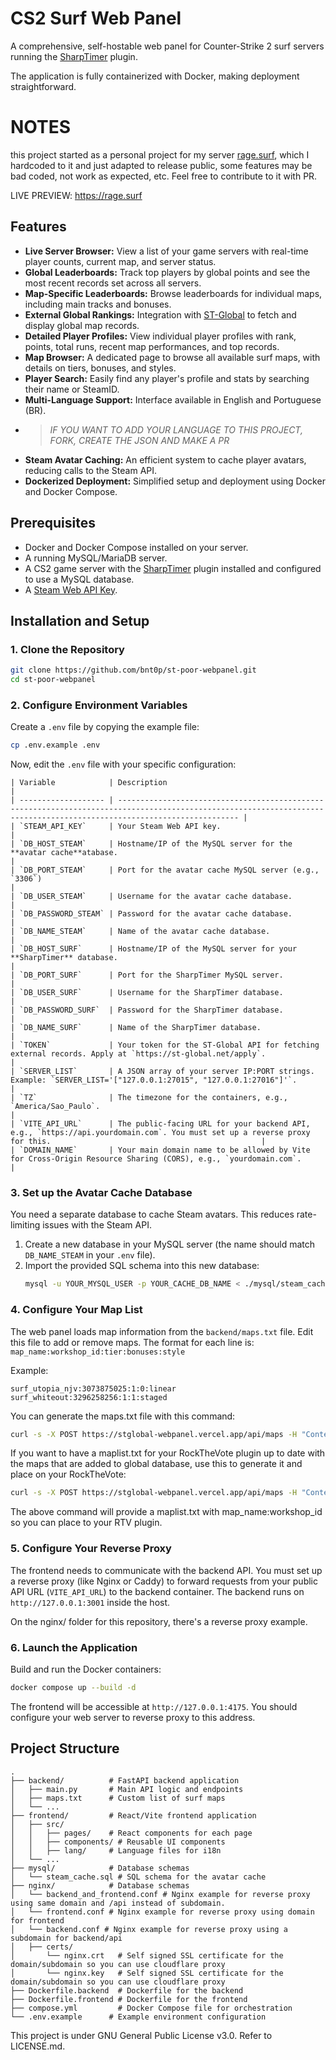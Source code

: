 # CS2 Surf Web Panel

A comprehensive, self-hostable web panel for Counter-Strike 2 surf servers running the [SharpTimer](https://github.com/Letaryat/poor-sharptimer) plugin. 

The application is fully containerized with Docker, making deployment straightforward.

# NOTES
this project started as a personal project for my server [rage.surf](https://rage.surf), which I hardcoded to it and just adapted to release public, some features may be bad coded, not work as expected, etc. Feel free to contribute to it with PR.

LIVE PREVIEW: https://rage.surf

## Features

- **Live Server Browser:** View a list of your game servers with real-time player counts, current map, and server status.
- **Global Leaderboards:** Track top players by global points and see the most recent records set across all servers.
- **Map-Specific Leaderboards:** Browse leaderboards for individual maps, including main tracks and bonuses.
- **External Global Rankings:** Integration with [ST-Global](https://st-global.net/) to fetch and display global map records.
- **Detailed Player Profiles:** View individual player profiles with rank, points, total runs, recent map performances, and top records.
- **Map Browser:** A dedicated page to browse all available surf maps, with details on tiers, bonuses, and styles.
- **Player Search:** Easily find any player's profile and stats by searching their name or SteamID.
- **Multi-Language Support:** Interface available in English and Portuguese (BR). 
- >_IF YOU WANT TO ADD YOUR LANGUAGE TO THIS PROJECT, FORK, CREATE THE JSON AND MAKE A PR_
- **Steam Avatar Caching:** An efficient system to cache player avatars, reducing calls to the Steam API.
- **Dockerized Deployment:** Simplified setup and deployment using Docker and Docker Compose.

## Prerequisites

- Docker and Docker Compose installed on your server.
- A running MySQL/MariaDB server.
- A CS2 game server with the [SharpTimer](https://github.com/DEAFPS/SharpTimer) plugin installed and configured to use a MySQL database.
- A [Steam Web API Key](https://steamcommunity.com/dev/apikey).

## Installation and Setup

### 1. Clone the Repository
```bash
git clone https://github.com/bnt0p/st-poor-webpanel.git
cd st-poor-webpanel
```

### 2. Configure Environment Variables
Create a `.env` file by copying the example file:
```bash
cp .env.example .env
```
Now, edit the `.env` file with your specific configuration:
```
| Variable            | Description                                                                                                                                                             |
| ------------------- | ----------------------------------------------------------------------------------------------------------------------------------------------------------------------- |
| `STEAM_API_KEY`     | Your Steam Web API key.                                                                                                                                                 |
| `DB_HOST_STEAM`     | Hostname/IP of the MySQL server for the **avatar cache**atabase.                                                                                                        |
| `DB_PORT_STEAM`     | Port for the avatar cache MySQL server (e.g., `3306`)                                                                                                                   |
| `DB_USER_STEAM`     | Username for the avatar cache database.                                                                                                                                 |
| `DB_PASSWORD_STEAM` | Password for the avatar cache database.                                                                                                                                 |
| `DB_NAME_STEAM`     | Name of the avatar cache database.                                                                                                                                      |
| `DB_HOST_SURF`      | Hostname/IP of the MySQL server for your **SharpTimer** database.                                                                                                       |
| `DB_PORT_SURF`      | Port for the SharpTimer MySQL server.                                                                                                                                   |
| `DB_USER_SURF`      | Username for the SharpTimer database.                                                                                                                                   |
| `DB_PASSWORD_SURF`  | Password for the SharpTimer database.                                                                                                                                   |
| `DB_NAME_SURF`      | Name of the SharpTimer database.                                                                                                                                        |
| `TOKEN`             | Your token for the ST-Global API for fetching external records. Apply at `https://st-global.net/apply`.                                                                 |
| `SERVER_LIST`       | A JSON array of your server IP:PORT strings. Example: `SERVER_LIST='["127.0.0.1:27015", "127.0.0.1:27016"]'`.                                                           |
| `TZ`                | The timezone for the containers, e.g., `America/Sao_Paulo`.                                                                                                             |
| `VITE_API_URL`      | The public-facing URL for your backend API, e.g., `https://api.yourdomain.com`. You must set up a reverse proxy for this.                                               |
| `DOMAIN_NAME`       | Your main domain name to be allowed by Vite for Cross-Origin Resource Sharing (CORS), e.g., `yourdomain.com`.                                                           |
```
### 3. Set up the Avatar Cache Database
You need a separate database to cache Steam avatars. This reduces rate-limiting issues with the Steam API.
1. Create a new database in your MySQL server (the name should match `DB_NAME_STEAM` in your `.env` file).
2. Import the provided SQL schema into this new database:
   ```bash
   mysql -u YOUR_MYSQL_USER -p YOUR_CACHE_DB_NAME < ./mysql/steam_cache.sql
   ```

### 4. Configure Your Map List
The web panel loads map information from the `backend/maps.txt` file. Edit this file to add or remove maps. The format for each line is:
`map_name:workshop_id:tier:bonuses:style`

Example:
```
surf_utopia_njv:3073875025:1:0:linear
surf_whiteout:3296258256:1:1:staged
```
You can generate the maps.txt file with this command:
```bash
curl -s -X POST https://stglobal-webpanel.vercel.app/api/maps -H "Content-Type: application/json" --data-raw '{"tier": 0, "limit": 999999}' | jq -r '.data[] | "\(.name):\(.workshop_id):\(.difficulty):\(.bonuses):\(.type)"' > backend/maps.txt
```

If you want to have a maplist.txt for your RockTheVote plugin up to date with the maps that are added to global database, use this to generate it and place on your RockTheVote:
```bash
curl -s -X POST https://stglobal-webpanel.vercel.app/api/maps -H "Content-Type: application/json" --data-raw '{"tier": 0, "limit": 999999}' | jq -r '.data[] | "\(.name):\(.workshop_id)"' > maplist.txt
```

The above command will provide a maplist.txt with map_name:workshop_id so you can place to your RTV plugin.

### 5. Configure Your Reverse Proxy
The frontend needs to communicate with the backend API. You must set up a reverse proxy (like Nginx or Caddy) to forward requests from your public API URL (`VITE_API_URL`) to the backend container. The backend runs on `http://127.0.0.1:3001` inside the host.

On the nginx/ folder for this repository, there's a reverse proxy example.


### 6. Launch the Application
Build and run the Docker containers:
```bash
docker compose up --build -d
```
The frontend will be accessible at `http://127.0.0.1:4175`. You should configure your web server to reverse proxy to this address.

## Project Structure

```
.
├── backend/          # FastAPI backend application
│   ├── main.py       # Main API logic and endpoints
│   ├── maps.txt      # Custom list of surf maps
│   └── ...
├── frontend/         # React/Vite frontend application
│   ├── src/
│   │   ├── pages/    # React components for each page
│   │   ├── components/ # Reusable UI components
│   │   ├── lang/     # Language files for i18n
│   └── ...
├── mysql/            # Database schemas
│   └── steam_cache.sql # SQL schema for the avatar cache
├── nginx/            # Database schemas
│   └── backend_and_frontend.conf # Nginx example for reverse proxy using same domain and /api instead of subdomain.
│   └── frontend.conf # Nginx example for reverse proxy using domain for frontend
│   └── backend.conf # Nginx example for reverse proxy using a subdomain for backend/api
│   ├── certs/
│       └── nginx.crt   # Self signed SSL certificate for the domain/subdomain so you can use cloudflare proxy
│       └── nginx.key   # Self signed SSL certificate for the domain/subdomain so you can use cloudflare proxy
├── Dockerfile.backend  # Dockerfile for the backend
├── Dockerfile.frontend # Dockerfile for the frontend
├── compose.yml         # Docker Compose file for orchestration
└── .env.example      # Example environment configuration
```

This project is under GNU General Public License v3.0. Refer to LICENSE.md.